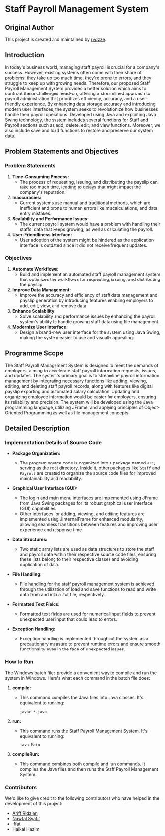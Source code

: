 # Staff Payroll Management System

## Original Author

This project is created and maintained by [rydzze](https://github.com/rydzze).

## Introduction

In today's business world, managing staff payroll is crucial for a company's success. However, existing systems often come with their share of problems: they take up too much time, they're prone to errors, and they struggle to keep up with growing needs. Therefore, our proposed Staff Payroll Management System provides a better solution which aims to confront these challenges head-on, offering a streamlined approach to payroll administration that prioritizes efficiency, accuracy, and a user-friendly experience. By enhancing data storage accuracy and introducing modern user interfaces, the system seeks to revolutionize how businesses handle their payroll operations. Developed using Java and exploiting Java Swing technology, the system includes several functions for Staff and Payroll sections such as add, delete, edit, and view functions. Moreover, we also include save and load functions to restore and preserve our system data.

## Problem Statements and Objectives

### Problem Statements
1. **Time-Consuming Process:**
   - The process of requesting, issuing, and distributing the payslip can take too much time, leading to delays that might impact the company's reputation.
2. **Inaccuracies:**
   - Current systems use manual and traditional methods, which are inefficient and prone to human errors like miscalculations, and data entry mistakes.
3. **Scalability and Performance Issues:**
   - The current payroll system would have a problem with handling their staffs' data that keeps growing, as well as calculating the payroll.
4. **User-Friendliness Interface:**
   - User adoption of the system might be hindered as the application interface is outdated since it did not receive frequent updates.

### Objectives
1. **Automate Workflows:**
   - Build and implement an automated staff payroll management system that optimizes the workflows for requesting, issuing, and distributing the payslip.
2. **Improve Data Management:**
   - Improve the accuracy and efficiency of staff data management and payslip generation by introducing features enabling employers to add, edit, view, and remove data.
3. **Enhance Scalability:**
   - Solve scalability and performance issues by enhancing the payroll system's ability to handle growing staff data using file management.
4. **Modernize User Interface:**
   - Design a brand-new user interface for the system using Java Swing, making the system easier to use and visually appealing.

## Programme Scope

The Staff Payroll Management System is designed to meet the demands of employers, aiming to accelerate staff payroll information requests, issues, and updates. The system's primary goal is to streamline payroll information management by integrating necessary functions like adding, viewing, editing, and deleting staff payroll records, along with features like digital payslip exporting and automated salary calculation. Updating and organizing employee information would be easier for employers, ensuring its reliability and precision. The system will be developed using the Java programming language, utilizing JFrame, and applying principles of Object-Oriented Programming as well as file management concepts.

## Detailed Description

### Implementation Details of Source Code

- **Package Organization:**
  - The program source code is organized into a package named `src`, serving as the root directory. Inside it, other packages like `Staff` and `Payroll` are created to organize the source code files for improved maintainability and readability.
  
- **Graphical User Interface (GUI):**
  - The login and main menu interfaces are implemented using JFrame from Java Swing packages for its robust graphical user interface (GUI) capabilities.
  - Other interfaces for adding, viewing, and editing features are implemented using JInternalFrame for enhanced modularity, allowing seamless transitions between features and improving user experience and response time.
  
- **Data Structures:**
  - Two static array lists are used as data structures to store the staff and payroll data within their respective source code files, ensuring these lists belong to their respective classes and avoiding duplication of data.
  
- **File Handling:**
  - File handling for the staff payroll management system is achieved through the utilization of load and save functions to read and write data from and into a .txt file, respectively.
  
- **Formatted Text Fields:**
  - Formatted text fields are used for numerical input fields to prevent unexpected user input that could lead to errors.
  
- **Exception Handling:**
  - Exception handling is implemented throughout the system as a precautionary measure to prevent runtime errors and ensure smooth functionality even in the face of unexpected issues.

### How to Run

The Windows batch files provide a convenient way to compile and run the system in Windows. Here's what each command in the batch file does:

1. **compile:**
   - This command compiles the Java files into Java classes. It's equivalent to running:
     ```
     javac *.java
     ```

2. **run:**
   - This command runs the Staff Payroll Management System. It's equivalent to running:
     ```
     java Main
     ```

3. **compileRun:**
   - This command combines both compile and run commands. It compiles the Java files and then runs the Staff Payroll Management System.

### Contributors

We'd like to give credit to the following contributors who have helped in the development of this project:

- [Ariff Ridzlan](https://github.com/rydzze)
- [Nawfal Syafi'](https://github.com/Blackthorn23)
- [Iffat](https://github.com/xsumthingz)
- Haikal Hazim
